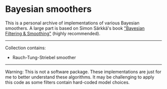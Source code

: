 # Bayesian smoothers

This is a personal archive of implementations of various Bayesian smoothers. A large part is based on Simon Särkkä's book ["Bayesian Filtering & Smoothing"](https://www.cambridge.org/core/books/bayesian-filtering-and-smoothing/C372FB31C5D9A100F8476C1B23721A67) (highly recommended). 

---

Collection contains:

- Rauch-Tung-Striebel smoother

---

Warning: This is not a software package. These implementations are just for me to better understand these algorithms. It may be challenging to apply this code as some filters contain hard-coded model choices.
